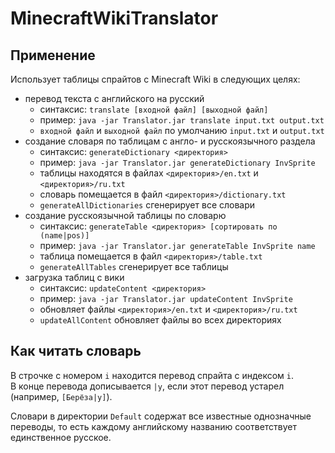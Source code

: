 # MinecraftWikiTranslator
## Применение
Использует таблицы спрайтов с Minecraft Wiki в следующих целях:
* перевод текста с английского на русский
  - синтаксис: `translate [входной файл] [выходной файл]`
  - пример: `java -jar Translator.jar translate input.txt output.txt`
  - `входной файл` и `выходной файл` по умолчанию `input.txt` и `output.txt`
* создание словаря по таблицам с англо- и русскоязычного раздела
  - синтаксис: `generateDictionary <директория>`
  - пример: `java -jar Translator.jar generateDictionary InvSprite`
  - таблицы находятся в файлах `<директория>/en.txt` и `<директория>/ru.txt`
  - словарь помещается в файл `<директория>/dictionary.txt`
  - `generateAllDictionaries` сгенерирует все словари 
* создание русскоязычной таблицы по словарю
  - синтаксис: `generateTable <директория> [сортировать по (name|pos)]`
  - пример: `java -jar Translator.jar generateTable InvSprite name`
  - таблица помещается в файл `<директория>/table.txt`
  - `generateAllTables` сгенерирует все таблицы
* загрузка таблиц с вики
  - синтаксис: `updateContent <директория>`
  - пример: `java -jar Translator.jar updateContent InvSprite`
  - обновляет файлы `<директория>/en.txt` и `<директория>/ru.txt`
  - `updateAllContent` обновляет файлы во всех директориях

## Как читать словарь
В строчке с номером `i` находится перевод спрайта с индексом `i`.\
В конце перевода дописывается `|у`, если этот перевод устарел (например, `[Берёза|у]`).

Словари в директории `Default` содержат все известные однозначные переводы, то есть каждому английскому названию соответствует единственное русское.
